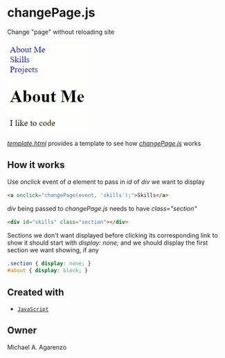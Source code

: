 # changePage.js

Change "page" without reloading site

![GIF of changePage.js in action](changePage.gif)

[*template.html*](https://github.com/magarenzo/change-page/blob/master/template.html) provides a template to see how [*changePage.js*](https://github.com/magarenzo/change-page/blob/master/changePage.js) works

## How it works

Use *onclick* event of *a* element to pass in *id* of *div* we want to display

```html
<a onclick="changePage(event, 'skills');">Skills</a>
```

*div* being passed to *changePage.js* needs to have *class="section"*

```html
<div id="skills" class="section"></div>
```

Sections we don't want displayed before clicking its corresponding link to show it should start with *display: none;* and we should display the first section we want showing, if any

```css
.section { display: none; }
#about { display: block; }
```

## Created with

* [`JavaScript`](https://www.javascript.com/)

## Owner

Michael A. Agarenzo

